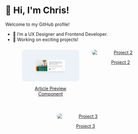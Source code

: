 # 👋 Hi, I'm Chris!  
Welcome to my GitHub profile!  
- 🌱 I’m a UX Designer and Frontend Developer.  
- 🔭 Working on exciting projects!

<div style="display: flex; flex-wrap: wrap; justify-content: center; gap: 20px;">
  <div style="padding: 10px; text-align: center; box-sizing: border-box; width: 200px;">
    <a href="https://github.com/chrisbk9674/article-preview-component">
      <img src="https://github.com/chrisbk9674/chrisbk9674/raw/main/images/desktop-design-article-preview-component.jpg" alt="Project 1" style="display: block; width: 100%; max-width: 200px; height: auto; border-radius: 8px;">
      <p>Article Preview Component</p>
    </a>
  </div>
  <div style="padding: 10px; text-align: center; box-sizing: border-box; width: 200px;">
    <a href="https://link-to-project2.com">
      <img src="https://github.com/your-username/your-repository-name/raw/main/images/project2-thumbnail.jpg" alt="Project 2" style="display: block; width: 100%; max-width: 200px; height: auto; border-radius: 8px;">
      <p>Project 2</p>
    </a>
  </div>
  <div style="padding: 10px; text-align: center; box-sizing: border-box; width: 200px;">
    <a href="https://link-to-project3.com">
      <img src="https://github.com/your-username/your-repository-name/raw/main/images/project3-thumbnail.jpg" alt="Project 3" style="display: block; width: 100%; max-width: 200px; height: auto; border-radius: 8px;">
      <p>Project 3</p>
    </a>
  </div>
</div>








    
<!--## 📈 GitHub Stats  

<table>
  <tr>
    <td><img src="https://github-readme-stats.vercel.app/api?username=chrisbk9674&show_icons=true&theme=tokyonight" height="150"/></td>
    <td><img src="https://github-readme-stats.vercel.app/api/top-langs/?username=chrisbk9674&layout=compact&theme=tokyonight" height="150"/></td>
   
  </tr>
</table> -->
